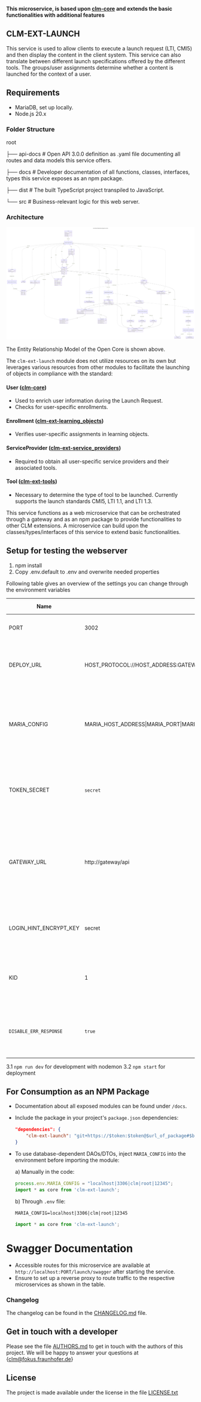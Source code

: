 **This microservice, is based upon  [clm-core](https://github.com/fraunhoferfokus/clm-core) and extends the basic functionalities with additional features**

## CLM-EXT-LAUNCH

This service is used to allow clients to execute a launch request (LTI, CMI5) and then display the content in the client system. This service can also translate between different launch specifications offered by the different tools. The groups/user assignments determine whether a content is launched for the context of a user.
## Requirements
- MariaDB, set up locally.
- Node.js 20.x

### Folder Structure
root

├── api-docs # Open API 3.0.0 definition as .yaml file documenting all routes and data models this service offers.

├── docs # Developer documentation of all functions, classes, interfaces, types this service exposes as an npm package.

├── dist # The built TypeScript project transpiled to JavaScript.

└── src # Business-relevant logic for this web server.


### Architecture
![Entit Relationship Model](assets/clm.EntityRelationshipdiagram.v1p0p0.svg)

The Entity Relationship Model of the Open Core is shown above. 

The `clm-ext-launch` module does not utilize resources on its own but leverages various resources from other modules to facilitate the launching of objects in compliance with the standard:

#### User ([clm-core](https://github.com/fraunhoferfokus/clm-core/))
- Used to enrich user information during the Launch Request.
- Checks for user-specific enrollments.

#### Enrollment ([clm-ext-learning_objects](https://github.com/fraunhoferfokus/clm-ext-learning_objects/))
- Verifies user-specific assignments in learning objects.

#### ServiceProvider ([clm-ext-service_providers](https://github.com/fraunhoferfokus/clm-ext-service_providers/))
- Required to obtain all user-specific service providers and their associated tools.

#### Tool ([clm-ext-tools](https://github.com/fraunhoferfokus/clm-ext-tools/))
- Necessary to determine the type of tool to be launched. Currently supports the launch standards CMI5, LTI 1.1, and LTI 1.3.

This service functions as a web microservice that can be orchestrated through a gateway and as an npm package to provide functionalities to other CLM extensions. A microservice can build upon the classes/types/interfaces of this service to extend basic functionalities.

## Setup for testing the webserver 

1. npm install
2. Copy .env.default to .env and overwrite needed properties

Following table gives an overview of the settings you can change through the environment variables

| Name                   | Example                                                                         | Required (Yes/No) | Description                                                                                                                                                |
| ---------------------- | ------------------------------------------------------------------------------- | ----------------- | ---------------------------------------------------------------------------------------------------------------------------------------------------------- |
| PORT                   | 3002                                                                            | Yes               | The port on which the service should be deployed.                                                                                                          |
| DEPLOY_URL             | HOST_PROTOCOL://HOST_ADDRESS:GATEWAY_PORT/api                                   | Yes               | The address where all microservices are to be orchestrated. A /api must be appended.                                                                       |
| MARIA_CONFIG           | MARIA_HOST_ADDRESS\|MARIA_PORT\|MARIA_DATABASE\|MARIA_USER\|MARIA_USER_PASSWORD | Yes               | A comma-separated string that must contain the configured parameters that were previously defined during the installation of MariaDB.                      |
| TOKEN_SECRET           | `secret`                                                                        | Yes               | to sign and verify JWTs for authentication. Have to be the same across all modules of the Open-Core                                                                                                                |
| GATEWAY_URL            | http://gateway/api                                                              | No                | The URL of the application's gateway, which might be used for API routing. This is relevant when using docker orchestration. Defaults to the example value |
| LOGIN_HINT_ENCRYPT_KEY | secret                                                                          | No                | A secret key used to encrypt login hints. Relevant for LTI 1.3. Defaults to the example value                                                              |
| KID                    | 1                                                                               | No                | The key identifier for the public key to be used. For LTI 1.3 relevant. Defaults to the example value                                                      |
| `DISABLE_ERR_RESPONSE` | `true`                                                                          | No                | Flag to control whether error responses should be returned. Defaults to example value if not set.                                                          |

3.1 `npm run dev` for development with nodemon
3.2 `npm start` for deployment

## For Consumption as an NPM Package

- Documentation about all exposed modules can be found under `/docs`.
- Include the package in your project's `package.json` dependencies:

    ```json
    "dependencies": {
        "clm-ext-launch": "git+https://$token:$token@$url_of_package#$branch_name"
    }
    ```

- To use database-dependent DAOs/DTOs, inject `MARIA_CONFIG` into the environment before importing the module:

    a) Manually in the code:

    ```javascript
    process.env.MARIA_CONFIG = "localhost|3306|clm|root|12345";
    import * as core from 'clm-ext-launch';
    ```

    b) Through `.env` file:

    ```.env
    MARIA_CONFIG=localhost|3306|clm|root|12345
    ```

    ```javascript
    import * as core from 'clm-ext-launch';
    ```


# Swagger Documentation

- Accessible routes for this microservice are available at `http://localhost:PORT/launch/swagger` after starting the service.
- Ensure to set up a reverse proxy to route traffic to the respective microservices as shown in the table.

### Changelog

The changelog can be found in the [CHANGELOG.md](CHANGELOG.md) file.

## Get in touch with a developer

Please see the file [AUTHORS.md](AUTHORS.md) to get in touch with the authors of this project.
We will be happy to answer your questions at {clm@fokus.fraunhofer.de}

## License

The project is made available under the license in the file [LICENSE.txt](license.txt)


